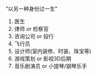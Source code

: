 "以另一种身份过一生"
1. 医生
2. 律师 or 检察官
3. 咨询公司 or 投行
4. 飞行员
5. 设计师(室内装修、时装、珠宝等)
6. 游戏策划 or 影视3D后期
7. 音乐剧演员 or 小提琴/钢琴乐手


